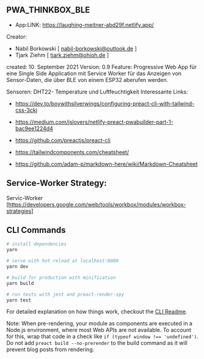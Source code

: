 ## PWA_THINKBOX_BLE

- App:LINK: https://laughing-meitner-abd29f.netlify.app/

Creator: 
- Nabil Borkowski [ nabil-borkowski@outlook.de ] 
- Tjark Ziehm [ tjark.ziehm@ohioh.de ]

created: 10. September 2021
Version: 0.9
Feature: Progressive Web App für eine Single Side Application mit Service Worker für das Anzeigen von Sensor-Daten, die über BLE von einem ESP32 aberufen werden.

Sensoren: DHT22- Temperature und Luftfeuchtigkeit 
Interessante Links:

- https://dev.to/boywithsilverwings/configuring-preact-cli-with-tailwind-css-3ckj

- https://medium.com/jslovers/netlify-preact-pwabuilder-part-1-bac9ee1224d4

- https://github.com/preactjs/preact-cli

- https://tailwindcomponents.com/cheatsheet/
- https://github.com/adam-p/markdown-here/wiki/Markdown-Cheatsheet

## Service-Worker Strategy:
Servic-Worker [https://developers.google.com/web/tools/workbox/modules/workbox-strategies]

## CLI Commands

``` bash
# install dependencies
yarn

# serve with hot reload at localhost:8080
yarn dev

# build for production with minification
yarn build

# run tests with jest and preact-render-spy 
yarn test
```

For detailed explanation on how things work, checkout the [CLI Readme](https://github.com/developit/preact-cli/blob/master/README.md).

Note: When pre-rendering, your module as components are executed in a Node.js environment, where most Web APIs are not available. To account for this, wrap that code in a check like `if (typeof window !== 'undefined')`. 
Do not add `preact build --no-prerender` to the build command as it will prevent blog posts from rendering.
